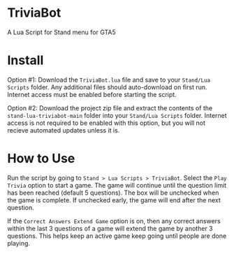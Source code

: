 # TriviaBot
A Lua Script for Stand menu for GTA5

# Install
Option #1: Download the `TriviaBot.lua` file and save to your `Stand/Lua Scripts` folder. Any additional files should auto-download on first run. Internet access must be enabled before starting the script.

Option #2: Download the project zip file and extract the contents of the `stand-lua-triviabot-main` folder into your `Stand/Lua Scripts` folder. Internet access is not required to be enabled with this option, but you will not recieve automated updates unless it is.

# How to Use
Run the script by going to `Stand > Lua Scripts > TriviaBot`.
Select the `Play Trivia` option to start a game. The game will continue until the question limit has been reached (default 5 questions). The box will be unchecked when the game is complete. If unchecked early, the game will end after the next question.

If the `Correct Answers Extend Game` option is on, then any correct answers within the last 3 questions of a game will extend the game by another 3 questions. This helps keep an active game keep going until people are done playing.
